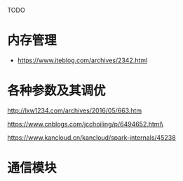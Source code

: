 TODO
#  内存管理
*	https://www.iteblog.com/archives/2342.html
#  各种参数及其调优
http://lxw1234.com/archives/2016/05/663.htm

https://www.cnblogs.com/jcchoiling/p/6494652.html\

https://www.kancloud.cn/kancloud/spark-internals/45238

#  通信模块
